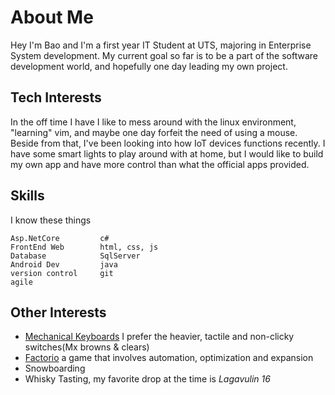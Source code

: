 # About Me
<!-- Change Landing page -->
Hey I'm Bao and I'm a first year IT Student at UTS, majoring in Enterprise System development.
My current goal so far is to be a part of the software development world, and hopefully one day leading my own project.

## Tech Interests

In the off time I have I like to mess around with the linux environment, "learning" vim, and maybe one day forfeit the need of using a mouse.
Beside from that, I've been looking into how IoT devices functions recently.
I have some smart lights to play around with at home, but I would like to build my own app and have more control than what the official apps provided.

## Skills

I know these things

```text
Asp.NetCore         c#
FrontEnd Web        html, css, js
Database            SqlServer
Android Dev         java
version control     git
agile
```

## Other Interests

- [Mechanical Keyboards](https://old.reddit.com/r/MechanicalKeyboards/) I prefer the heavier, tactile and non-clicky switches(Mx browns & clears)
- [Factorio](https://factorio.com/) a game that involves automation, optimization and expansion
- Snowboarding
- Whisky Tasting, my favorite drop at the time is *Lagavulin 16*



